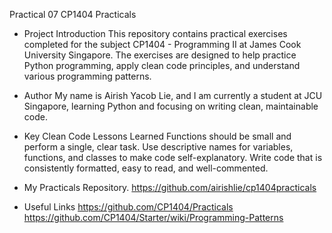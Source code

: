 Practical 07
CP1404 Practicals

- Project Introduction
This repository contains practical exercises completed for the subject CP1404 - Programming II at James Cook University Singapore. The exercises are designed to help practice Python programming, apply clean code principles, and understand various programming patterns.

- Author
My name is Airish Yacob Lie, and I am currently a student at JCU Singapore, learning Python and focusing on writing clean, maintainable code.

- Key Clean Code Lessons Learned
Functions should be small and perform a single, clear task.
Use descriptive names for variables, functions, and classes to make code self-explanatory.
Write code that is consistently formatted, easy to read, and well-commented.

- My Practicals Repository.
https://github.com/airishlie/cp1404practicals

- Useful Links 
https://github.com/CP1404/Practicals
https://github.com/CP1404/Starter/wiki/Programming-Patterns


